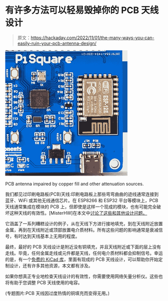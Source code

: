 # 有许多方法可以轻易毁掉你的 PCB 天线设计

> 原文：<https://hackaday.com/2022/11/01/the-many-ways-you-can-easily-ruin-your-pcb-antenna-design/>

[![PCB antenna impaired by copper fill and other attenuation sources.](img/78b3f5c626d5b5109714b0aff358f855.png)](https://hackaday.com/wp-content/uploads/2022/10/X0IOeit.png)

PCB antenna impaired by copper fill and other attenuation sources.

我们都见过印刷电路板(PCB)天线:印刷电路板上那些弯弯曲曲的迹线通常连接到蓝牙、WiFi 或其他无线通信芯片。在 ESP8266 和 ESP32 平台等模块上，PCB 天线通常集成在模块的 PCB 上，但即使是这样一个现成的模块，也有可能完全破坏这种天线的有效性。[MisterHW]在本文中[讨论了这些和其他设计问题。](https://hackmd.io/oaFVCqXNSZO_LdZHaAnW_g?view)

它涵盖了一系列糟糕设计的例子，从在天线下方进行接地填充，到在天线附近放置金属，再到在天线附近或顶部放置电介质材料。所有这些问题的影响通常是衰减信号，有时达到天线基本上无用的程度。

最终，最好的 PCB 天线设计是附近没有铜填充，并且天线附近或下面的层上没有走线。毕竟，任何金属走线或元件都是天线，任何电介质材料都会抑制信号。幸运的是，有一个[免费的 KiCad 库](https://github.com/sad-electronics/wch-kicad-lbr)，里面有现成的 PCB 天线设计，可以帮助你开始定制设计，还有许多其他资源，本文都有涉及。

如果你想真正专业地检查天线设计的有效性，你需要使用网络矢量分析仪。这些也将有助于您调整 PCB 天线使用的电容。

(专题图片:PCB 天线因过度热情的铜填充而变得无用。)